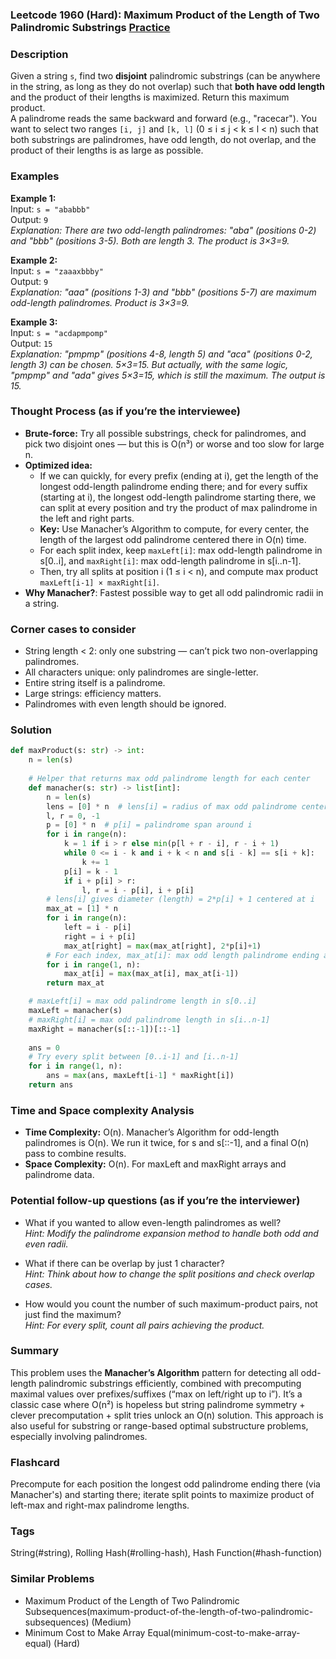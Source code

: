 ### Leetcode 1960 (Hard): Maximum Product of the Length of Two Palindromic Substrings [Practice](https://leetcode.com/problems/maximum-product-of-the-length-of-two-palindromic-substrings)

### Description  
Given a string `s`, find two **disjoint** palindromic substrings (can be anywhere in the string, as long as they do not overlap) such that **both have odd length** and the product of their lengths is maximized. Return this maximum product.  
A palindrome reads the same backward and forward (e.g., "racecar"). You want to select two ranges `[i, j]` and `[k, l]` (0 ≤ i ≤ j < k ≤ l < n) such that both substrings are palindromes, have odd length, do not overlap, and the product of their lengths is as large as possible.

### Examples  

**Example 1:**  
Input: `s = "ababbb"`  
Output: `9`  
*Explanation: There are two odd-length palindromes: "aba" (positions 0-2) and "bbb" (positions 3-5). Both are length 3. The product is 3×3=9.*

**Example 2:**  
Input: `s = "zaaaxbbby"`  
Output: `9`  
*Explanation: "aaa" (positions 1-3) and "bbb" (positions 5-7) are maximum odd-length palindromes. Product is 3×3=9.*

**Example 3:**  
Input: `s = "acdapmpomp"`  
Output: `15`  
*Explanation: "pmpmp" (positions 4-8, length 5) and "aca" (positions 0-2, length 3) can be chosen. 5×3=15. But actually, with the same logic, "pmpmp" and "ada" gives 5×3=15, which is still the maximum. The output is 15.*

### Thought Process (as if you’re the interviewee)  
- **Brute-force:** Try all possible substrings, check for palindromes, and pick two disjoint ones — but this is O(n³) or worse and too slow for large n.
- **Optimized idea:**  
  - If we can quickly, for every prefix (ending at i), get the length of the longest odd-length palindrome ending there; and for every suffix (starting at i), the longest odd-length palindrome starting there, we can split at every position and try the product of max palindrome in the left and right parts.
  - **Key:** Use Manacher’s Algorithm to compute, for every center, the length of the largest odd palindrome centered there in O(n) time.
  - For each split index, keep `maxLeft[i]`: max odd-length palindrome in s[0..i], and `maxRight[i]`: max odd-length palindrome in s[i..n-1].
  - Then, try all splits at position i (1 ≤ i < n), and compute max product `maxLeft[i-1] × maxRight[i]`.
- **Why Manacher?**: Fastest possible way to get all odd palindromic radii in a string.

### Corner cases to consider  
- String length < 2: only one substring — can’t pick two non-overlapping palindromes.
- All characters unique: only palindromes are single-letter.
- Entire string itself is a palindrome.
- Large strings: efficiency matters.
- Palindromes with even length should be ignored.

### Solution

```python
def maxProduct(s: str) -> int:
    n = len(s)
    
    # Helper that returns max odd palindrome length for each center
    def manacher(s: str) -> list[int]:
        n = len(s)
        lens = [0] * n  # lens[i] = radius of max odd palindrome centered at i
        l, r = 0, -1
        p = [0] * n  # p[i] = palindrome span around i
        for i in range(n):
            k = 1 if i > r else min(p[l + r - i], r - i + 1)
            while 0 <= i - k and i + k < n and s[i - k] == s[i + k]:
                k += 1
            p[i] = k - 1
            if i + p[i] > r:
                l, r = i - p[i], i + p[i]
        # lens[i] gives diameter (length) = 2*p[i] + 1 centered at i
        max_at = [1] * n
        for i in range(n):
            left = i - p[i]
            right = i + p[i]
            max_at[right] = max(max_at[right], 2*p[i]+1)
        # For each index, max_at[i]: max odd length palindrome ending at or before i
        for i in range(1, n):
            max_at[i] = max(max_at[i], max_at[i-1])
        return max_at

    # maxLeft[i] = max odd palindrome length in s[0..i]
    maxLeft = manacher(s)
    # maxRight[i] = max odd palindrome length in s[i..n-1]
    maxRight = manacher(s[::-1])[::-1]
    
    ans = 0
    # Try every split between [0..i-1] and [i..n-1]
    for i in range(1, n):
        ans = max(ans, maxLeft[i-1] * maxRight[i])
    return ans
```

### Time and Space complexity Analysis  
- **Time Complexity:** O(n). Manacher’s Algorithm for odd-length palindromes is O(n). We run it twice, for s and s[::-1], and a final O(n) pass to combine results.
- **Space Complexity:** O(n). For maxLeft and maxRight arrays and palindrome data.

### Potential follow-up questions (as if you’re the interviewer)  

- What if you wanted to allow even-length palindromes as well?  
  *Hint: Modify the palindrome expansion method to handle both odd and even radii.*

- What if there can be overlap by just 1 character?  
  *Hint: Think about how to change the split positions and check overlap cases.*

- How would you count the number of such maximum-product pairs, not just find the maximum?  
  *Hint: For every split, count all pairs achieving the product.*

### Summary
This problem uses the **Manacher’s Algorithm** pattern for detecting all odd-length palindromic substrings efficiently, combined with precomputing maximal values over prefixes/suffixes (“max on left/right up to i”). It’s a classic case where O(n²) is hopeless but string palindrome symmetry + clever precomputation + split tries unlock an O(n) solution. This approach is also useful for substring or range-based optimal substructure problems, especially involving palindromes.


### Flashcard
Precompute for each position the longest odd palindrome ending there (via Manacher's) and starting there; iterate split points to maximize product of left-max and right-max palindrome lengths.

### Tags
String(#string), Rolling Hash(#rolling-hash), Hash Function(#hash-function)

### Similar Problems
- Maximum Product of the Length of Two Palindromic Subsequences(maximum-product-of-the-length-of-two-palindromic-subsequences) (Medium)
- Minimum Cost to Make Array Equal(minimum-cost-to-make-array-equal) (Hard)